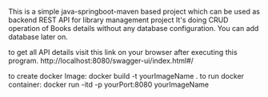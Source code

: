 This is a simple java-springboot-maven based project
which can be used as backend REST API for library management project 
It's doing CRUD operation of Books details without any database configuration.
You can add database later on.

to get all API details visit this link on your browser after executing this program.
http://localhost:8080/swagger-ui/index.html#/

to create docker Image:   docker build -t yourImageName .
to run docker container:   docker run -itd -p yourPort:8080 yourImageName 
